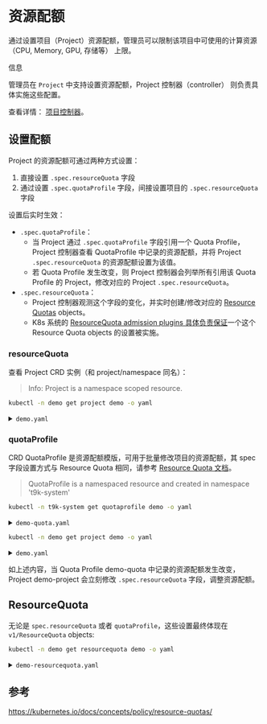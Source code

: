 # 资源配额

通过设置项目（Project）资源配额，管理员可以限制该项目中可使用的计算资源（CPU, Memory, GPU, 存储等） 上限。

<aside class="note info">
<div class="title">信息</div>

管理员在 `Project` 中支持设置资源配额，Project 控制器（controller） 则负责具体实施这些配置。

查看详情： [项目控制器](../user-and-security-management/project-controller.md)。

</aside>



## 设置配额

Project 的资源配额可通过两种方式设置：

1. 直接设置 `.spec.resourceQuota` 字段
1. 通过设置 `.spec.quotaProfile` 字段，间接设置项目的 `.spec.resourceQuota` 字段

设置后实时生效：

* `.spec.quotaProfile`：
    * 当 Project 通过 `.spec.quotaProfile` 字段引用一个 Quota Profile，Project 控制器查看 QuotaProfile 中记录的资源配额，并将 Project `.spec.resourceQuota` 的资源配额设置为该值。
    * 若 Quota Profile 发生改变，则 Project 控制器会列举所有引用该 Quota Profile 的 Project，修改对应的 Project `.spec.resourceQuota`。
* `.spec.resourceQuota`：
    * Project 控制器观测这个字段的变化，并实时创建/修改对应的 <a target="_blank" rel="noopener noreferrer" href="https://kubernetes.io/docs/concepts/policy/resource-quotas/">Resource Quotas</a> objects。
    * K8s 系统的 <a target="_blank" rel="noopener noreferrer" href="https://kubernetes.io/docs/tasks/administer-cluster/quota-api-object/">ResourceQuota admission plugins 具体负责保证</a>一个这个 Resource Quota objects 的设置被实施。

### resourceQuota

查看 Project CRD 实例（和 project/namespace 同名）：

> Info: Project is a namespace scoped resource.

```bash
kubectl -n demo get project demo -o yaml
```

<details><summary><code class="hljs">demo.yaml</code></summary>

```yaml
apiVersion: tensorstack.dev/v1beta1
kind: Project
metadata:
  name: demo
spec:
  defaultScheduler:
    t9kScheduler:
      queue: default
  quotaProfile: demo
  resourceQuota:
    template:
      spec:
        hard:
          cpu: "200"
          memory: 1Ti
          nvidia.com/gpu: "16"
          persistentvolumeclaims: "20"
          pods: "100"
```

</details>

### quotaProfile

CRD QuotaProfile 是资源配额模版，可用于批量修改项目的资源配额，其 spec 字段设置方式与 Resource Quota 相同，请参考 <a target="_blank" rel="noopener noreferrer" href="https://kubernetes.io/docs/concepts/policy/resource-quotas/">Resource Quota 文档</a>。

> QuotaProfile is a namespaced resource and created in namespace 't9k-system'

```bash
kubectl -n t9k-system get quotaprofile demo -o yaml
```
<details><summary><code class="hljs">demo-quota.yaml</code></summary>

```yaml
apiVersion: tensorstack.dev/v1beta1
kind: QuotaProfile
metadata:
  name: demo-quota
  namespace: t9k-system
spec:
  hard:
    cpu: "200"
    memory: 1Ti
    nvidia.com/gpu: "16"
    persistentvolumeclaims: "20"
    pods: "1000"
```

</details>

```bash
kubectl -n demo get project demo -o yaml
```

<details><summary><code class="hljs">demo.yaml</code></summary>

```yaml
# project demo
apiVersion: tensorstack.dev/v1beta1
kind: Project
metadata:
  name: demo-project
spec:
  defaultScheduler:
    t9kScheduler:
      queue: default
  quotaProfile: demo-quota
  resourceQuota:
    template:
      spec:
        hard:
          cpu: "200"
          memory: 1Ti
          nvidia.com/gpu: "16"
          persistentvolumeclaims: "20"
          pods: 1k
```

</details>

如上述内容，当 Quota Profile demo-quota 中记录的资源配额发生改变，Project demo-project 会立刻修改 `.spec.resourceQuota` 字段，调整资源配额。

## ResourceQuota

无论是 `spec.resourceQuota` 或者 `quotaProfile`，这些设置最终体现在 `v1/ResourceQuota` objects:

```bash
kubectl -n demo get resourcequota demo -o yaml
```

<details><summary><code class="hljs">demo-resourcequota.yaml</code></summary>

```yaml
apiVersion: v1
kind: ResourceQuota
metadata:
  name: demo
  namespace: demo
...
spec:
  hard:
    cpu: "200"
    memory: 1Ti
    nvidia.com/gpu: "16"
    persistentvolumeclaims: "20"
    pods: 1k
status:
  hard:
    cpu: "200"
    memory: 1Ti
    nvidia.com/gpu: "16"
    persistentvolumeclaims: "20"
    pods: 1k
  used:
    cpu: 3110m
    memory: 7244Mi
    persistentvolumeclaims: "11"
    pods: "9"
```

</details>

## 参考

<https://kubernetes.io/docs/concepts/policy/resource-quotas/>
